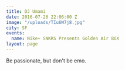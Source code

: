 ```yaml
---
title: DJ Umami
date: 2016-07-26 22:06:00 Z
image: "/uploads/TIu6W7j8.jpg"
city: SF
events:
  name: Nike+ SNKRS Presents Golden Air BOX
layout: page
---
```


Be passionate, but don't be emo.